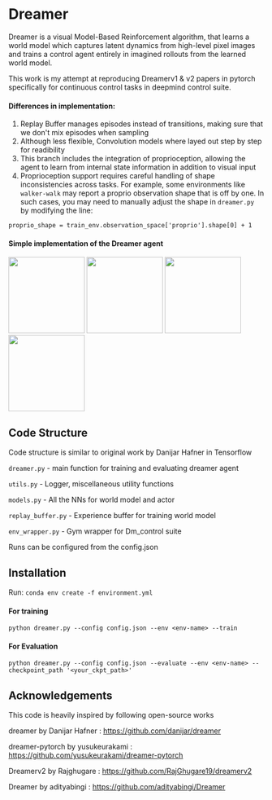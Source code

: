 # Dreamer

Dreamer is a visual Model-Based Reinforcement algorithm, that learns a world model which captures latent dynamics from high-level pixel images and trains a control agent entirely in imagined rollouts from the learned world model.

This work is my attempt at reproducing Dreamerv1 & v2 papers in pytorch specifically for continuous control tasks in deepmind control suite.

#### Differences in implementation:

 1. Replay Buffer manages episodes instead of transitions, making sure that we don't mix episodes when sampling
 2. Although less flexible, Convolution models where layed out step by step for readibility
 3. This branch includes the integration of proprioception, allowing the agent to learn from internal state information in addition to visual input
 4. Proprioception support requires careful handling of shape inconsistencies across tasks. For example, some environments like `walker-walk` may report a proprio observation shape that is off by one. In such cases, you may need to manually adjust the shape in `dreamer.py` by modifying the line:
```
proprio_shape = train_env.observation_space['proprio'].shape[0] + 1
```

#### Simple implementation of the Dreamer agent

<img src="https://github.com/user-attachments/assets/cb809c2f-135c-4c96-9dde-50c3e16e4fb6" width="150">
<img src="https://github.com/user-attachments/assets/da6e924c-45b4-4cb8-a3bc-619c4cc54663" width="150">
<img src="https://github.com/user-attachments/assets/3e69087a-0e17-478f-b187-cf16dd227ad8" width="150">
<img src="https://github.com/user-attachments/assets/0f440da0-066f-40f6-9787-c7b72988e379" width="150">

## Code Structure
Code structure is similar to original work by Danijar Hafner in Tensorflow

`dreamer.py`  - main function for training and evaluating dreamer agent

`utils.py`    - Logger, miscellaneous utility functions

`models.py`   - All the NNs for world model and actor

`replay_buffer.py` - Experience buffer for training world model

`env_wrapper.py`  - Gym wrapper for Dm_control suite

Runs can be configured from the config.json

## Installation

Run:
`conda env create -f environment.yml`

#### For training
`python dreamer.py --config config.json --env <env-name> --train`
#### For Evaluation
`python dreamer.py --config config.json --evaluate --env <env-name> --checkpoint_path '<your_ckpt_path>'`



## Acknowledgements
This code is heavily inspired by following open-source works

dreamer by Danijar Hafner : https://github.com/danijar/dreamer

dreamer-pytorch by yusukeurakami : https://github.com/yusukeurakami/dreamer-pytorch

Dreamerv2 by Rajghugare : https://github.com/RajGhugare19/dreamerv2

Dreamer by adityabingi : https://github.com/adityabingi/Dreamer
